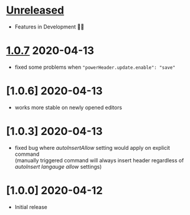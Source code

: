 # [Unreleased]

- Features in Development 👨‍💻

# [1.0.7] 2020-04-13

- fixed some problems when `"powerHeader.update.enable": "save"`

# [1.0.6] 2020-04-13

- works more stable on newly opened editors

# [1.0.3] 2020-04-13

- fixed bug where *autoInsertAllow* setting would apply on explicit command  
	(manually triggered command will always insert header regardless of *autoInsert langauge allow* settings)

# [1.0.0] 2020-04-12

- Initial release

[Unreleased]: https://github.com/EPIVISION/vscode-file-header/tree/master
[1.0.7]: https://github.com/EPIVISION/vscode-file-header/releases/tag/1.0.7

